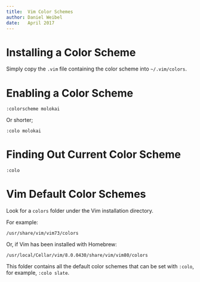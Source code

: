 ```yaml
---
title:  Vim Color Schemes
author: Daniel Weibel
date:   April 2017
---
```


# Installing a Color Scheme

Simply copy the `.vim` file containing the color scheme into `~/.vim/colors`.

# Enabling a Color Scheme

~~~
:colorscheme molokai
~~~

Or shorter;

~~~
:colo molokai
~~~

# Finding Out Current Color Scheme

~~~
:colo
~~~

# Vim Default Color Schemes

Look for a `colors` folder under the Vim installation directory.

For example:

~~~
/usr/share/vim/vim73/colors
~~~

Or, if Vim has been installed with Homebrew:

~~~
/usr/local/Cellar/vim/8.0.0430/share/vim/vim80/colors
~~~

This folder contains all the default color schemes that can be set with `:colo`, for example, `:colo slate`.
